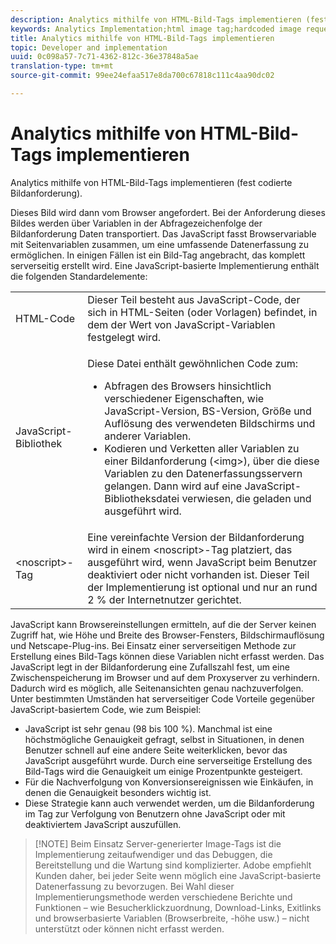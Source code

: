 ```yaml
---
description: Analytics mithilfe von HTML-Bild-Tags implementieren (fest codierte Bildanforderung).
keywords: Analytics Implementation;html image tag;hardcoded image request
title: Analytics mithilfe von HTML-Bild-Tags implementieren
topic: Developer and implementation
uuid: 0c098a57-7c71-4362-812c-36e37848a5ae
translation-type: tm+mt
source-git-commit: 99ee24efaa517e8da700c67818c111c4aa90dc02

---
```



# Analytics mithilfe von HTML-Bild-Tags implementieren

Analytics mithilfe von HTML-Bild-Tags implementieren (fest codierte Bildanforderung).

Dieses Bild wird dann vom Browser angefordert. Bei der Anforderung dieses Bildes werden über Variablen in der Abfragezeichenfolge der Bildanforderung Daten transportiert. Das JavaScript fasst Browservariable mit Seitenvariablen zusammen, um eine umfassende Datenerfassung zu ermöglichen. In einigen Fällen ist ein Bild-Tag angebracht, das komplett serverseitig erstellt wird. Eine JavaScript-basierte Implementierung enthält die folgenden Standardelemente:

<table id="table_20BBE4387F234CF199E6C99741AF265C"> 
 <tbody> 
  <tr> 
   <td> HTML-Code </td> 
   <td> Dieser Teil besteht aus JavaScript-Code, der sich in HTML-Seiten (oder Vorlagen) befindet, in dem der Wert von JavaScript-Variablen festgelegt wird. </td> 
  </tr> 
  <tr> 
   <td> JavaScript-Bibliothek </td> 
   <td> <p>Diese Datei enthält gewöhnlichen Code zum: </p> 
    <ul id="ul_ED50D66F2B2B476E8D9063099995998D"> 
     <li id="li_E88F6F28EC8946469ADCEAFF2F0A4EBA">Abfragen des Browsers hinsichtlich verschiedener Eigenschaften, wie JavaScript-Version, BS-Version, Größe und Auflösung des verwendeten Bildschirms und anderer Variablen. </li> 
     <li id="li_5CEBE37709D943B7921447FA7054A565">Kodieren und Verketten aller Variablen zu einer Bildanforderung (&lt;img&gt;), über die diese Variablen zu den Datenerfassungsservern gelangen. Dann wird auf eine JavaScript-Bibliotheksdatei verwiesen, die geladen und ausgeführt wird. </li> 
    </ul> </td> 
  </tr> 
  <tr> 
   <td> &lt;noscript&gt;-Tag </td> 
   <td> Eine vereinfachte Version der Bildanforderung wird in einem &lt;noscript&gt;-Tag platziert, das ausgeführt wird, wenn JavaScript beim Benutzer deaktiviert oder nicht vorhanden ist. Dieser Teil der Implementierung ist optional und nur an rund 2 % der Internetnutzer gerichtet. </td> 
  </tr> 
 </tbody> 
</table>

JavaScript kann Browsereinstellungen ermitteln, auf die der Server keinen Zugriff hat, wie Höhe und Breite des Browser-Fensters, Bildschirmauflösung und Netscape-Plug-ins. Bei Einsatz einer serverseitigen Methode zur Erstellung eines Bild-Tags können diese Variablen nicht erfasst werden. Das JavaScript legt in der Bildanforderung eine Zufallszahl fest, um eine Zwischenspeicherung im Browser und auf dem Proxyserver zu verhindern. Dadurch wird es möglich, alle Seitenansichten genau nachzuverfolgen. Unter bestimmten Umständen hat serverseitiger Code Vorteile gegenüber JavaScript-basiertem Code, wie zum Beispiel:

* JavaScript ist sehr genau (98 bis 100 %). Manchmal ist eine höchstmögliche Genauigkeit gefragt, selbst in Situationen, in denen Benutzer schnell auf eine andere Seite weiterklicken, bevor das JavaScript ausgeführt wurde. Durch eine serverseitige Erstellung des Bild-Tags wird die Genauigkeit um einige Prozentpunkte gesteigert.
* Für die Nachverfolgung von Konversionsereignissen wie Einkäufen, in denen die Genauigkeit besonders wichtig ist.
* Diese Strategie kann auch verwendet werden, um die Bildanforderung im <noscript> Tag zur Verfolgung von Benutzern ohne JavaScript oder mit deaktiviertem JavaScript auszufüllen.

> [!NOTE] Beim Einsatz Server-generierter Image-Tags ist die Implementierung zeitaufwendiger und das Debuggen, die Bereitstellung und die Wartung sind komplizierter. Adobe empfiehlt Kunden daher, bei jeder Seite wenn möglich eine JavaScript-basierte Datenerfassung zu bevorzugen. Bei Wahl dieser Implementierungsmethode werden verschiedene Berichte und Funktionen – wie Besucherklickzuordnung, Download-Links, Exitlinks und browserbasierte Variablen (Browserbreite, -höhe usw.) – nicht unterstützt oder können nicht erfasst werden.

